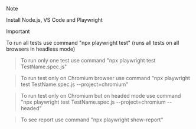> [!NOTE]
> Install Node.js, VS Code and Playwright

> [!IMPORTANT]
> To run all tests use command "npx playwright test" (runs all tests on all browsers in headless mode)

> To run only one test use command "npx playwright test TestName.spec.js"

> To run test only on Chromium browser use command "npx playwright test TestName.spec.js --project=chromium"

> To run test only on Chromium but on headed mode use command "npx playwright test TestName.spec.js --project=chromium --headed"

> To see report use command "npx playwright show-report"
